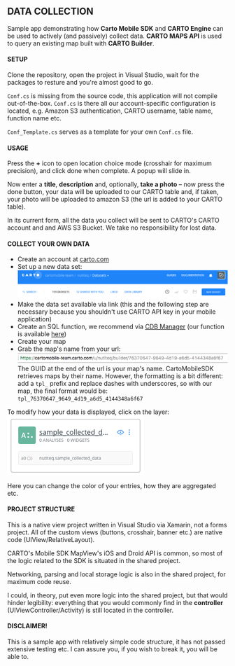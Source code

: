 ## DATA COLLECTION

Sample app demonstrating how **Carto Mobile SDK** and **CARTO Engine** can be used to actively (and passively) collect data. **CARTO MAPS API** is used to query an existing map built with **CARTO Builder**.

#### SETUP

Clone the repository, open the project in Visual Studio, wait for the packages to resture and you're almost good to go. 

`Conf.cs` is missing from the source code, this application will not compile out-of-the-box. `Conf.cs` is there all our account-specific configuration is located, e.g. Amazon S3 authentication, CARTO username, table name, function name etc.

`Conf_Template.cs` serves as a template for your own `Conf.cs` file. 

#### USAGE

Press the **+** icon to open location choice mode (crosshair for maximum precision), and click done when complete. A popup will slide in.

Now enter a **title**, **description** and, optionally, **take a photo** – now press the done button, your data will be uploaded to our CARTO table and, if taken, your photo will be uploaded to amazon S3 (the url is added to your CARTO table).

In its current form, all the data you collect will be sent to CARTO's CARTO account and and AWS S3 Bucket. We take no responsibility for lost data.

#### COLLECT YOUR OWN DATA

* Create an account at [carto.com](https://carto.com/)
* Set up a new data set:
![Datasets -> New Dataset](images/image_dataset.png)
* Make the data set available via link (this and the following step are necessary because you shouldn't use CARTO API key in your mobile application)
* Create an SQL function, we recommend via [CDB Manager](https://github.com/CartoDB/cdb-manager) (our function is available [here](cdb_insert_collected_data))
* Create your map
* Grab the map's name from your url: ![](images/image_map_name.png) The GUID at the end of the url is your map's name. CartoMobileSDK retrieves maps by their name. However, the formatting is a bit different: add a `tpl_` prefix and replace dashes with underscores, so with our map, the final format would be: `tpl_76370647_9649_4d19_a6d5_4144348a6f67`

To modify how your data is displayed, click on the layer: ![](images/image_click_layer.png)

Here you can change the color of your entries, how they are aggregated etc.

#### PROJECT STRUCTURE

This is a native view project written in Visual Studio via Xamarin, not a forms project. All of the custom views (buttons, crosshair, banner etc.) are native code (UIView/RelativeLayout).

CARTO's Mobile SDK MapView's iOS and Droid API is common, so most of the logic related to the SDK is situated in the shared project.

Networking, parsing and local storage logic is also in the shared project, for maximum code reuse.

I could, in theory, put even more logic into the shared project, but that would hinder legibility: everything that you would commonly find in the **controller** (UIViewController/Activity) is still located in the controller.

#### DISCLAIMER!

This is a sample app with relatively simple code structure, it has not passed extensive testing etc. I can assure you, if you wish to break it, you will be able to.